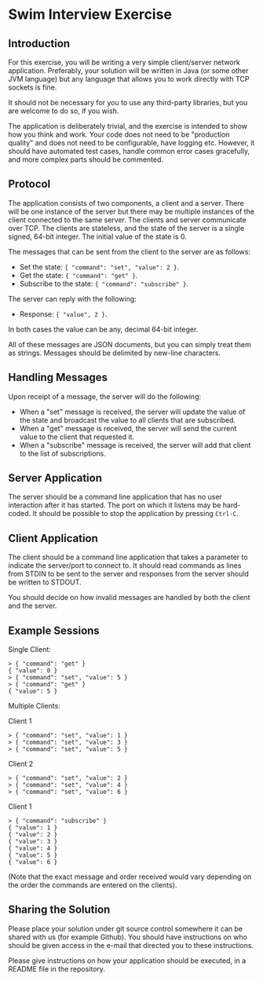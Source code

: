 Swim Interview Exercise
=======================

Introduction
------------
For this exercise, you will be writing a very simple client/server network application. Preferably, your solution will be written in Java (or some other JVM language) but any language that allows you to work directly with TCP sockets is fine.

It should not be necessary for you to use any third-party libraries, but you are welcome to do so, if you wish.

The application is deliberately trivial, and the exercise is intended to show how you think and work. Your code does not need to be "production quality" and does not need to be configurable, have logging etc. However, it should have automated test cases, handle common error cases gracefully, and more complex parts should be commented.


Protocol
--------

The application consists of two components, a client and a server. There will be one instance of the server but there may be multiple instances of the client connected to the same server. The clients and server communicate over TCP. The clients are stateless, and the state of the server is a single signed, 64-bit integer. The initial value of the state is 0.

The messages that can be sent from the client to the server are as follows:

- Set the state: `{ "command": "set", "value": 2 }`.
- Get the state: `{ "command": "get" }`.
- Subscribe to the state: `{ "command": "subscribe" }`.

The server can reply with the following:

- Response: `{ "value", 2 }`.

In both cases the value can be any, decimal 64-bit integer.

All of these messages are JSON documents, but you can simply treat them as strings. Messages should be delimited by new-line characters.

Handling Messages
-----------------

Upon receipt of a message, the server will do the following:
- When a "set" message is received, the server will update the value of the state and broadcast the value to all clients that are subscribed.
- When a "get" message is received, the server will send the current value to the client that requested it.
- When a "subscribe" message is received, the server will add that client to the list of subscriptions.

Server Application
------------------

The server should be a command line application that has no user interaction after it has started. The port on which it listens may be hard-coded. It should be possible to stop the application by pressing `Ctrl-C`.

Client Application
------------------

The client should be a command line application that takes a parameter to indicate the server/port to connect to. It should read commands as lines from STDIN to be sent to the server and responses from the server should be written to STDOUT.

You should decide on how invalid messages are handled by both the client and the server.

Example Sessions
----------------

Single Client:
```
> { "command": "get" }
{ "value": 0 }
> { "command": "set", "value": 5 }
> { "command": "get" }
{ "value": 5 }
```

Multiple Clients:

Client 1
```
> { "command": "set", "value": 1 }
> { "command": "set", "value": 3 }
> { "command": "set", "value": 5 }
```

Client 2
```
> { "command": "set", "value": 2 }
> { "command": "set", "value": 4 }
> { "command": "set", "value": 6 }
```

Client 1
```
> { "command": "subscribe" }
{ "value": 1 }
{ "value": 2 }
{ "value": 3 }
{ "value": 4 }
{ "value": 5 }
{ "value": 6 }
```

(Note that the exact message and order received would vary depending on the order the commands are entered on the clients).

Sharing the Solution
--------------------
Please place your solution under git source control somewhere it can be shared with us (for example Github). You should have instructions on who should be given access in the e-mail that directed you to these instructions.

Please give instructions on how your application should be executed, in a README file in the repository.
